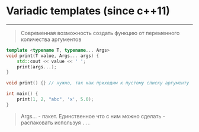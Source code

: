 # Variadic templates (since c++11)
***
> Современная возможность создать функцию от переменного количества аргументов

```c++
template <typename T, typename... Args>
void print(T value, Args... args) {
    std::cout << value << ' ';
    print(args...);
}

void print() {} // нужно, так как приходим к пустому списку аргументу

int main() {
    print(1, 2, "abc", 'x', 5.0);
}
```

> Args... - пакет. Единственное что с ним можно сделать - распаковать используя ``...``
> 